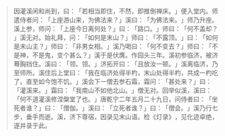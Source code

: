 
> 因灌溪闲和尚到，曰：​「若相当即住，不然，即推倒禅床。​」便入堂内。师遣侍者问：​「上座游山来，为佛法来？​」溪曰：​「为佛法来。​」师乃升座。溪上参，师问：​「上座今日离何处？​」曰：​「路口。​」师曰：​「何不盖却？​」溪无对。始礼拜，问：​「如何是末山？​」师曰：​「不露顶。​」曰：​「如何是末山主？​」师曰：​「非男女相。​」溪乃喝曰：​「何不变去？​」师曰：​「不是神，不是鬼，变个甚么？​」溪于是伏膺。作园头三年。溪初参临济，被济蓦胸挡住。溪曰：​「领。领。​」济拓开曰：​「且放汝一顿。​」溪离临济，乃至师所。溪住后上堂曰：​「我在临济处得半杓，末山处得半杓，共成一杓吃了。直至如今饱不饥。​」溪会下一僧去参石霜，霜问：​「甚处来？​」曰：​「灌溪来。​」霜曰：​「我南山不如他北山。​」僧无对。回举似溪，溪曰：​「何不道灌溪修涅槃堂了也。​」唐乾宁二年五月二十九日，问侍者曰：​「坐死者谁？​」曰：​「僧伽。​」溪曰：​「立死者谁？​」曰：​「僧会。​」溪乃行七步，垂手而逝。溪，济下尊宿，因录见末山语。检《灯录》​，见化迹卓绝，遂并录于此。

